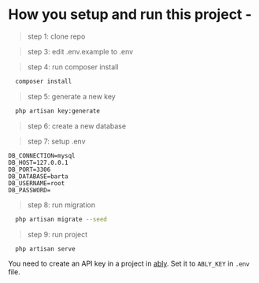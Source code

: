 # How you setup and run this project -

> step 1: clone repo
  
>  step 3: edit .env.example to .env
   
> step 4: run composer install

```bash
  composer install
  ``` 
  
  > step 5: generate a new key
  
```bash
  php artisan key:generate
  ``` 
  
  >  step 6: create a new database 
  
  >  step 7: setup .env 
  
    DB_CONNECTION=mysql
    DB_HOST=127.0.0.1  
    DB_PORT=3306  
    DB_DATABASE=barta 
    DB_USERNAME=root 
    DB_PASSWORD=
    
  >  step 8: run migration 

```bash
  php artisan migrate --seed
  ``` 
  
  >  step 9: run project
  
```bash
  php artisan serve
  ```
You need to create an API key in a project in [ably](https://ably.com/). Set it to `ABLY_KEY` in `.env` file.
